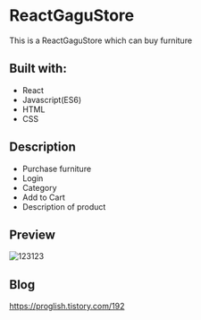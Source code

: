 # ReactGaguStore
  
This is a ReactGaguStore which can buy furniture

  
## Built with: 
  
- React 
- Javascript(ES6)   
- HTML  
- CSS         

## Description  

- Purchase furniture
- Login
- Category 
- Add to Cart
- Description of product

## Preview 
![123123](https://user-images.githubusercontent.com/65179725/124517250-78159e80-de1e-11eb-8b71-a6b28346908d.png)

## Blog
https://proglish.tistory.com/192

 
  
